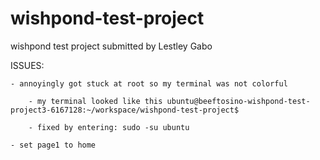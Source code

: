 # wishpond-test-project

wishpond test project
submitted by Lestley Gabo

ISSUES: 

    - annoyingly got stuck at root so my terminal was not colorful    
    
        - my terminal looked like this ubuntu@beeftosino-wishpond-test-project3-6167128:~/workspace/wishpond-test-project$  
        
        - fixed by entering: sudo -su ubuntu  
        
    - set page1 to home